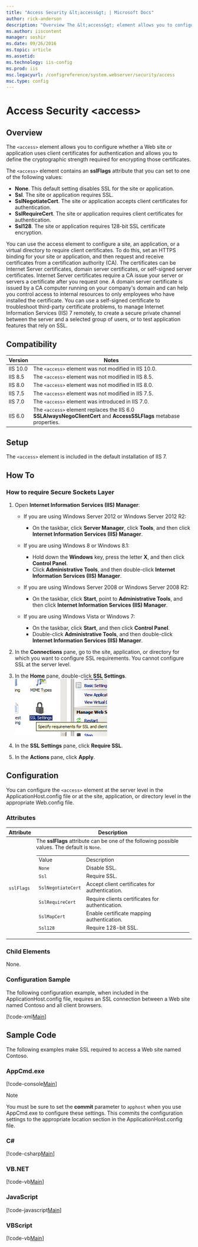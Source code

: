 ```yaml
---
title: "Access Security &lt;access&gt; | Microsoft Docs"
author: rick-anderson
description: "Overview The &lt;access&gt; element allows you to configure whether a Web site or application uses client certificates for authentication and allows you to d..."
ms.author: iiscontent
manager: soshir
ms.date: 09/26/2016
ms.topic: article
ms.assetid: 
ms.technology: iis-config
ms.prod: iis
msc.legacyurl: /configreference/system.webserver/security/access
msc.type: config
---
```

Access Security &lt;access&gt;
====================
<a id="001"></a>
## Overview

The `<access>` element allows you to configure whether a Web site or application uses client certificates for authentication and allows you to define the cryptographic strength required for encrypting those certificates.

The `<access>` element contains an **sslFlags** attribute that you can set to one of the following values:

- **None**. This default setting disables SSL for the site or application.
- **Ssl**. The site or application requires SSL.
- **SslNegotiateCert**. The site or application accepts client certificates for authentication.
- **SslRequireCert**. The site or application requires client certificates for authentication.
- **Ssl128**. The site or application requires 128-bit SSL certificate encryption.

You can use the access element to configure a site, an application, or a virtual directory to require client certificates. To do this, set an HTTPS binding for your site or application, and then request and receive certificates from a certification authority (CA). The certificates can be Internet Server certificates, domain server certificates, or self-signed server certificates. Internet Server certificates require a CA issue your server or servers a certificate after you request one. A domain server certificate is issued by a CA computer running on your company's domain and can help you control access to internal resources to only employees who have installed the certificate. You can use a self-signed certificate to troubleshoot third-party certificate problems, to manage Internet Information Services (IIS) 7 remotely, to create a secure private channel between the server and a selected group of users, or to test application features that rely on SSL.

<a id="002"></a>
## Compatibility

| Version | Notes |
| --- | --- |
| IIS 10.0 | The `<access>` element was not modified in IIS 10.0. |
| IIS 8.5 | The `<access>` element was not modified in IIS 8.5. |
| IIS 8.0 | The `<access>` element was not modified in IIS 8.0. |
| IIS 7.5 | The `<access>` element was not modified in IIS 7.5. |
| IIS 7.0 | The `<access>` element was introduced in IIS 7.0. |
| IIS 6.0 | The `<access>` element replaces the IIS 6.0 **SSLAlwaysNegoClientCert** and **AccessSSLFlags** metabase properties. |

<a id="003"></a>
## Setup

The `<access>` element is included in the default installation of IIS 7.

<a id="004"></a>
## How To

### How to require Secure Sockets Layer

1. Open **Internet Information Services (IIS) Manager**: 

    - If you are using Windows Server 2012 or Windows Server 2012 R2: 

        - On the taskbar, click **Server Manager**, click **Tools**, and then click **Internet Information Services (IIS) Manager**.
    - If you are using Windows 8 or Windows 8.1: 

        - Hold down the **Windows** key, press the letter **X**, and then click **Control Panel**.
        - Click **Administrative Tools**, and then double-click **Internet Information Services (IIS) Manager**.
    - If you are using Windows Server 2008 or Windows Server 2008 R2: 

        - On the taskbar, click **Start**, point to **Administrative Tools**, and then click **Internet Information Services (IIS) Manager**.
    - If you are using Windows Vista or Windows 7: 

        - On the taskbar, click **Start**, and then click **Control Panel**.
        - Double-click **Administrative Tools**, and then double-click **Internet Information Services (IIS) Manager**.
2. In the **Connections** pane, go to the site, application, or directory for which you want to configure SSL requirements. You cannot configure SSL at the server level.
3. In the **Home** pane, double-click **SSL Settings**.  
    [![](access/_static/image2.png)](access/_static/image1.png)
4. In the **SSL Settings** pane, click **Require SSL**.
5. In the **Actions** pane, click **Apply**.
 
<a id="005"></a>
## Configuration

You can configure the `<access>` element at the server level in the ApplicationHost.config file or at the site, application, or directory level in the appropriate Web.config file.

### Attributes

| Attribute | Description |
| --- | --- |
| `sslFlags` | The **sslFlags** attribute can be one of the following possible values. The default is `None`. <table> <tbody> <tr> <td>Value</td> <td>Description</td></tr> <tr> <td><code>None</code></td> <td>Disable SSL.</td></tr> <tr> <td><code>Ssl</code></td> <td>Require SSL.</td></tr> <tr> <td><code>SslNegotiateCert</code></td> <td>Accept client certificates for authentication.</td></tr> <tr> <td><code>SslRequireCert</code></td> <td>Require clients certificates for authentication.</td></tr> <tr> <td><code>SslMapCert</code></td> <td>Enable certificate mapping authentication.</td></tr> <tr> <td><code>Ssl128</code></td> <td>Require 128-bit SSL.</td></tr></tbody></table> |

### Child Elements

None.

### Configuration Sample

The following configuration example, when included in the ApplicationHost.config file, requires an SSL connection between a Web site named Contoso and all client browsers.

[!code-xml[Main](access/samples/sample1.xml)]

<a id="006"></a>
## Sample Code

The following examples make SSL required to access a Web site named Contoso.

### AppCmd.exe

[!code-console[Main](access/samples/sample2.cmd)]

> [!NOTE]
> You must be sure to set the **commit** parameter to `apphost` when you use AppCmd.exe to configure these settings. This commits the configuration settings to the appropriate location section in the ApplicationHost.config file.

### C#

[!code-csharp[Main](access/samples/sample3.cs)]

### VB.NET

[!code-vb[Main](access/samples/sample4.vb)]

### JavaScript

[!code-javascript[Main](access/samples/sample5.js)]

### VBScript

[!code-vb[Main](access/samples/sample6.vb)]